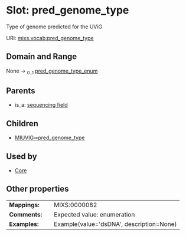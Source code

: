 
# Slot: pred_genome_type


Type of genome predicted for the UViG

URI: [mixs.vocab:pred_genome_type](https://w3id.org/mixs/vocab/pred_genome_type)


## Domain and Range

None &#8594;  <sub>0..1</sub> [pred_genome_type_enum](pred_genome_type_enum.md)

## Parents

 *  is_a: [sequencing field](sequencing_field.md)

## Children

 *  [MIUVIG➞pred_genome_type](MIUVIG_pred_genome_type.md)

## Used by

 * [Core](Core.md)

## Other properties

|  |  |  |
| --- | --- | --- |
| **Mappings:** | | MIXS:0000082 |
| **Comments:** | | Expected value: enumeration |
| **Examples:** | | Example(value='dsDNA', description=None) |

